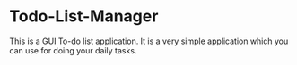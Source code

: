 # Todo-List-Manager
This is a GUI To-do list application. It is a very simple application which you can use for doing your daily tasks.
